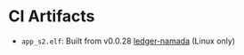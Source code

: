 # CI Artifacts

- `app_s2.elf`: Built from v0.0.28 [ledger-namada](https://github.com/Zondax/ledger-namada) (Linux only)
